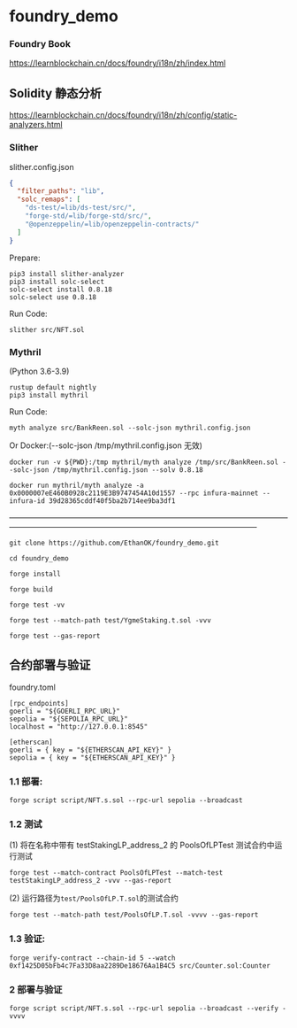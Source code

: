 # foundry_demo

### Foundry Book

https://learnblockchain.cn/docs/foundry/i18n/zh/index.html

## Solidity 静态分析

https://learnblockchain.cn/docs/foundry/i18n/zh/config/static-analyzers.html

### Slither

slither.config.json

```json
{
  "filter_paths": "lib",
  "solc_remaps": [
    "ds-test/=lib/ds-test/src/",
    "forge-std/=lib/forge-std/src/",
    "@openzeppelin/=lib/openzeppelin-contracts/"
  ]
}
```

Prepare:

```
pip3 install slither-analyzer
pip3 install solc-select
solc-select install 0.8.18
solc-select use 0.8.18
```

Run Code:

`slither src/NFT.sol`

### Mythril

(Python 3.6-3.9)

```
rustup default nightly
pip3 install mythril
```

Run Code:

`myth analyze src/BankReen.sol --solc-json mythril.config.json`

Or Docker:(--solc-json /tmp/mythril.config.json 无效)

`docker run -v ${PWD}:/tmp mythril/myth analyze /tmp/src/BankReen.sol --solc-json /tmp/mythril.config.json --solv 0.8.18`

`docker run mythril/myth analyze -a 0x0000007eE460B0928c2119E3B9747454A10d1557 --rpc infura-mainnet --infura-id 39d28365cddf40f5ba2b714ee9ba3df1`

————————————————————————————————————————————————————————————————————

```
git clone https://github.com/EthanOK/foundry_demo.git
```

```
cd foundry_demo

forge install

forge build

forge test -vv

forge test --match-path test/YgmeStaking.t.sol -vvv

forge test --gas-report
```

## 合约部署与验证

foundry.toml

```
[rpc_endpoints]
goerli = "${GOERLI_RPC_URL}"
sepolia = "${SEPOLIA_RPC_URL}"
localhost = "http://127.0.0.1:8545"

[etherscan]
goerli = { key = "${ETHERSCAN_API_KEY}" }
sepolia = { key = "${ETHERSCAN_API_KEY}" }
```

### 1.1 部署:

```
forge script script/NFT.s.sol --rpc-url sepolia --broadcast
```

### 1.2 测试

(1) 将在名称中带有 testStakingLP_address_2 的 PoolsOfLPTest 测试合约中运行测试

```
forge test --match-contract PoolsOfLPTest --match-test testStakingLP_address_2 -vvv --gas-report
```

(2) 运行路径为`test/PoolsOfLP.T.sol`的测试合约

```
forge test --match-path test/PoolsOfLP.T.sol -vvvv --gas-report
```

### 1.3 验证:

```
forge verify-contract --chain-id 5 --watch 0xf1425D05bFb4c7Fa33D8aa2289De18676Aa1B4C5 src/Counter.sol:Counter

```

### 2 部署与验证

```
forge script script/NFT.s.sol --rpc-url sepolia --broadcast --verify -vvvv
```

```

```
